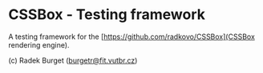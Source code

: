 CSSBox - Testing framework
==========================

A testing framework for the [https://github.com/radkovo/CSSBox](CSSBox rendering engine).

(c) Radek Burget (burgetr@fit.vutbr.cz)
